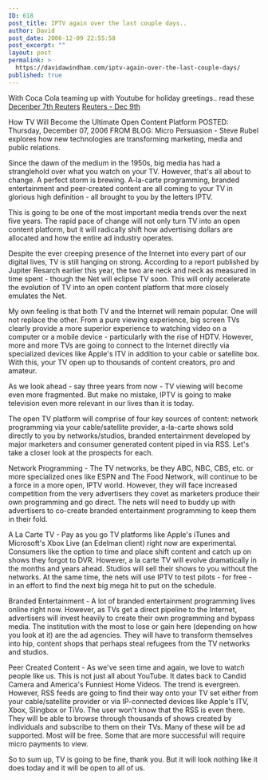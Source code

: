 ```yaml
---
ID: 618
post_title: IPTV again over the last couple days..
author: David
post_date: 2006-12-09 22:55:58
post_excerpt: ""
layout: post
permalink: >
  https://davidawindham.com/iptv-again-over-the-last-couple-days/
published: true
---
```

With Coca Cola teaming up with Youtube for holiday greetings..  read these
<a href="http://today.reuters.com/News/ArticleBlog.aspx?type=technologyNews&w1=B7ovpm21IaDoL40ZFnNfGe&w2=B82x9Ksc5UNVzDjpITcIrRbi&src=blogBurst_technologyNews&bbPostId=BDZV2G2dkCaZCz4ujhvBdJPmYB80SAuqFqLk4B37ojTrmS6wI">Decenber 7th Reuters</a>
<a href="http://today.reuters.com/news/articlenews.aspx?type=technologyNews&storyID=2006-12-09T052820Z_01_N09422049_RTRUKOC_0_US-MEDIA-YOUTUBE.xml&WTmodLoc=Home-C5-technologyNews-3">Reuters - Dec 9th</a>

How TV Will Become the Ultimate Open Content Platform
POSTED: Thursday, December 07, 2006
FROM BLOG: Micro Persuasion - Steve Rubel explores how new technologies are transforming marketing, media and public relations.

Since the dawn of the medium in the 1950s, big media has had a stranglehold over what you watch on your TV. However, that's all about to change. A perfect storm is brewing. A-la-carte programming, branded entertainment and peer-created content are all coming to your TV in glorious high definition - all brought to you by the letters IPTV.

This is going to be one of the most important media trends over the next five years. The rapid pace of change will not only turn TV into an open content platform, but it will radically shift how advertising dollars are allocated and how the entire ad industry operates.

Despite the ever creeping presence of the Internet into every part of our digital lives, TV is still hanging on strong. According to a report published by Jupiter Resarch earlier this year, the two are neck and neck as measured in time spent - though the Net will eclipse TV soon. This will only accelerate the evolution of TV into an open content platform that more closely emulates the Net.


My own feeling is that both TV and the Internet will remain popular. One will not replace the other. From a pure viewing experience, big screen TVs clearly provide a more superior experience to watching video on a computer or a mobile device - particularly with the rise of HDTV. However, more and more TVs are going to connect to the Internet directly via specialized devices like Apple's ITV in addition to your cable or satellite box. With this, your TV open up to thousands of content creators, pro and amateur.

As we look ahead - say three years from now - TV viewing will become even more fragmented. But make no mistake, IPTV is going to make television even more relevant in our lives than it is today.

The open TV platform will comprise of four key sources of content: network programming via your cable/satellite provider, a-la-carte shows sold directly to you by networks/studios, branded entertainment developed by major marketers and consumer generated content piped in via RSS. Let's take a closer look at the prospects for each.

Network Programming - The TV networks, be they ABC, NBC, CBS, etc. or more specialized ones like ESPN and The Food Network, will continue to be a force in a more open, IPTV world. However, they will face increased competition from the very advertisers they covet as marketers produce their own programming and go direct. The nets will need to buddy up with advertisers to co-create branded entertainment programming to keep them in their fold.

A La Carte TV - Pay as you go TV platforms like Apple's iTunes and Microsoft's Xbox Live (an Edelman client) right now are experimental. Consumers like the option to time and place shift content and catch up on shows they forgot to DVR. However, a la carte TV will evolve dramatically in the months and years ahead. Studios will sell their shows to you without the networks. At the same time, the nets will use IPTV to test pilots - for free - in an effort to find the next big mega hit to put on the schedule.

Branded Entertainment - A lot of branded entertainment programming lives online right now. However, as TVs get a direct pipeline to the Internet, advertisers will invest heavily to create their own programming and bypass media. The institution with the most to lose or gain here (depending on how you look at it) are the ad agencies. They will have to transform themselves into hip, content shops that perhaps steal refugees from the TV networks and studios.

Peer Created Content - As we've seen time and again, we love to watch people like us. This is not just all about YouTube. It dates back to Candid Camera and America's Funniest Home Videos. The trend is evergreen. However, RSS feeds are going to find their way onto your TV set either from your cable/satellite provider or via IP-connected devices like Apple's ITV, Xbox, Slingbox or TiVo. The user won't know that the RSS is even there. They will be able to browse through thousands of shows created by individuals and subscribe to them on their TVs. Many of these will be ad supported. Most will be free. Some that are more successful will require micro payments to view.

So to sum up, TV is going to be fine, thank you. But it will look nothing like it does today and it will be open to all of us.

 
